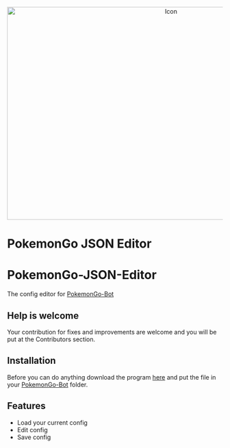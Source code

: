 <p align="center">
  <img src="https://i.gyazo.com/0d0bc90de06105422c17590ff4af3c30.png" alt="Icon" height="498" width="750" >
  <br>
  <h1>PokemonGo JSON Editor</h1>
</p>

# PokemonGo-JSON-Editor
The config editor for <a href="https://github.com/PokemonGoF/PokemonGo-Bot">PokemonGo-Bot</a>

## Help is welcome
Your contribution for fixes and improvements are welcome and you will be put at the Contributors section.

## Installation
Before you can do anything download the program <a href="https://github.com/MarcoBoekholt/PokemonGo-JSON-Editor/releases">here</a> and put the file in your <a href="https://github.com/PokemonGoF/PokemonGo-Bot">PokemonGo-Bot</a> folder.

## Features
 * Load your current config
 * Edit config
 * Save config


